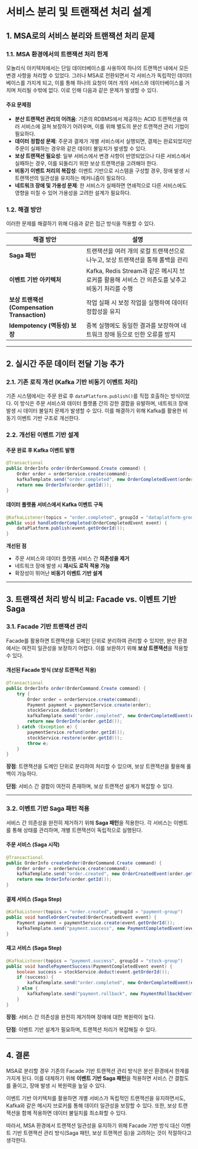 # 서비스 분리 및 트랜잭션 처리 설계

## 1. MSA로의 서비스 분리와 트랜잭션 처리 문제

### 1.1. MSA 환경에서의 트랜잭션 처리 한계

모놀리식 아키텍처에서는 단일 데이터베이스를 사용하여 하나의 트랜잭션 내에서 모든 변경 사항을 처리할 수 있었다. 그러나 MSA로 전환되면서 각 서비스가 독립적인 데이터베이스를 가지게 되고, 이를 통해 하나의 요청이 여러 개의 서비스와 데이터베이스를 거치며 처리될 수밖에 없다. 이로 인해 다음과 같은 문제가 발생할 수 있다.

#### 주요 문제점

- **분산 트랜잭션 관리의 어려움**: 기존의 RDBMS에서 제공하는 ACID 트랜잭션을 여러 서비스에 걸쳐 보장하기 어려우며, 이를 위해 별도의 분산 트랜잭션 관리 기법이 필요하다.
- **데이터 정합성 문제**: 주문과 결제가 개별 서비스에서 실행되면, 결제는 완료되었지만 주문이 실패하는 경우와 같은 데이터 불일치가 발생할 수 있다.
- **보상 트랜잭션 필요성**: 일부 서비스에서 변경 사항이 반영되었으나 다른 서비스에서 실패하는 경우, 이를 되돌리기 위한 보상 트랜잭션을 고려해야 한다.
- **비동기 이벤트 처리의 복잡성**: 이벤트 기반으로 시스템을 구성할 경우, 장애 발생 시 트랜잭션의 일관성을 유지하는 메커니즘이 필요하다.
- **네트워크 장애 및 가용성 문제**: 한 서비스가 실패하면 연쇄적으로 다른 서비스에도 영향을 미칠 수 있어 가용성을 고려한 설계가 필요하다.

### 1.2. 해결 방안

이러한 문제를 해결하기 위해 다음과 같은 접근 방식을 적용할 수 있다.

| 해결 방안                                  | 설명                                                             |
| -------------------------------------- | -------------------------------------------------------------- |
| **Saga 패턴**                            | 트랜잭션을 여러 개의 로컬 트랜잭션으로 나누고, 보상 트랜잭션을 통해 롤백을 관리                  |
| **이벤트 기반 아키텍처**                        | Kafka, Redis Stream과 같은 메시지 브로커를 활용해 서비스 간 의존도를 낮추고 비동기 처리를 수행 |
| **보상 트랜잭션 (Compensation Transaction)** | 작업 실패 시 보정 작업을 실행하여 데이터 정합성을 유지                                |
| **Idempotency (멱등성) 보장**               | 중복 실행에도 동일한 결과를 보장하여 네트워크 장애 등으로 인한 오류를 방지                     |

---

## 2. 실시간 주문 데이터 전달 기능 추가

### 2.1. 기존 로직 개선 (Kafka 기반 비동기 이벤트 처리)

기존 시스템에서는 주문 완료 후 `dataPlatform.publish()`를 직접 호출하는 방식이었다. 이 방식은 주문 서비스와 데이터 플랫폼 간의 강한 결합을 유발하며, 네트워크 장애 발생 시 데이터 불일치 문제가 발생할 수 있다. 이를 해결하기 위해 Kafka를 활용한 비동기 이벤트 기반 구조로 개선한다.

### 2.2. 개선된 이벤트 기반 설계

#### 주문 완료 후 Kafka 이벤트 발행

```java
@Transactional
public OrderInfo order(OrderCommand.Create command) {
    Order order = orderService.create(command);
    kafkaTemplate.send("order.completed", new OrderCompletedEvent(order.getId()));
    return new OrderInfo(order.getId());
}
```

#### 데이터 플랫폼 서비스에서 Kafka 이벤트 구독

```java
@KafkaListener(topics = "order.completed", groupId = "dataplatform-group")
public void handleOrderCompleted(OrderCompletedEvent event) {
    dataPlatform.publish(event.getOrderId());
}
```

**개선된 점**

- 주문 서비스와 데이터 플랫폼 서비스 간 **의존성을 제거**
- 네트워크 장애 발생 시 **재시도 로직 적용 가능**
- 확장성이 뛰어난 **비동기 이벤트 기반 설계**

---

## 3. 트랜잭션 처리 방식 비교: Facade vs. 이벤트 기반 Saga

### 3.1. Facade 기반 트랜잭션 관리

Facade를 활용하면 트랜잭션을 도메인 단위로 분리하여 관리할 수 있지만, 분산 환경에서는 여전히 일관성을 보장하기 어렵다. 이를 보완하기 위해 **보상 트랜잭션**을 적용할 수 있다.

#### 개선된 Facade 방식 (보상 트랜잭션 적용)

```java
@Transactional
public OrderInfo order(OrderCommand.Create command) {
    try {
        Order order = orderService.create(command);
        Payment payment = paymentService.create(order);
        stockService.deduct(order);
        kafkaTemplate.send("order.completed", new OrderCompletedEvent(order.getId()));
        return new OrderInfo(order.getId());
    } catch (Exception e) {
        paymentService.refund(order.getId());
        stockService.restore(order.getId());
        throw e;
    }
}
```

**장점**: 트랜잭션을 도메인 단위로 분리하여 처리할 수 있으며, 보상 트랜잭션을 활용해 롤백이 가능하다.

**단점**: 서비스 간 결합이 여전히 존재하며, 보상 트랜잭션 설계가 복잡할 수 있다.

---

### 3.2. 이벤트 기반 Saga 패턴 적용

서비스 간 의존성을 완전히 제거하기 위해 **Saga 패턴**을 적용한다. 각 서비스는 이벤트를 통해 상태를 관리하며, 개별 트랜잭션이 독립적으로 실행된다.

#### 주문 서비스 (Saga 시작)

```java
@Transactional
public OrderInfo createOrder(OrderCommand.Create command) {
    Order order = orderService.create(command);
    kafkaTemplate.send("order.created", new OrderCreatedEvent(order.getId()));
    return new OrderInfo(order.getId());
}
```

#### 결제 서비스 (Saga Step)

```java
@KafkaListener(topics = "order.created", groupId = "payment-group")
public void handleOrderCreated(OrderCreatedEvent event) {
    Payment payment = paymentService.create(event.getOrderId());
    kafkaTemplate.send("payment.success", new PaymentCompletedEvent(event.getOrderId()));
}
```

#### 재고 서비스 (Saga Step)

```java
@KafkaListener(topics = "payment.success", groupId = "stock-group")
public void handlePaymentSuccess(PaymentCompletedEvent event) {
    boolean success = stockService.deduct(event.getOrderId());
    if (success) {
        kafkaTemplate.send("order.completed", new OrderCompletedEvent(event.getOrderId()));
    } else {
        kafkaTemplate.send("payment.rollback", new PaymentRollbackEvent(event.getOrderId()));
    }
}
```

**장점**: 서비스 간 의존성을 완전히 제거하며 장애에 대한 복원력이 높다.

**단점**: 이벤트 기반 설계가 필요하며, 트랜잭션 처리가 복잡해질 수 있다.

---

## 4. 결론

MSA로 분리할 경우 기존의 Facade 기반 트랜잭션 관리 방식은 분산 환경에서 한계를 가지게 된다. 이를 대체하기 위해 **이벤트 기반 Saga 패턴**을 적용하면 서비스 간 결합도를 줄이고, 장애 발생 시 복원력을 높일 수 있다.

이벤트 기반 아키텍처를 활용하면 개별 서비스가 독립적인 트랜잭션을 유지하면서도, Kafka와 같은 메시지 브로커를 통해 데이터 일관성을 보장할 수 있다. 또한, 보상 트랜잭션을 함께 적용하면 데이터 불일치를 최소화할 수 있다.

따라서, MSA 환경에서 트랜잭션 일관성을 유지하기 위해 Facade 기반 방식 대신 이벤트 기반 트랜잭션 관리 방식(Saga 패턴, 보상 트랜잭션 등)을 고려하는 것이 적절하다고 생각한다.

